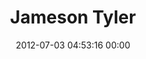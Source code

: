 ---
title: "Jameson Tyler"
date: 2012-07-03 04:53:16 00:00
permalink: /akyndofgreanishlite
twitter: ""
likes: [1019]
id: 1139
gravatar: "http://www.gravatar.com/avatar/e261ca12eae55f4381ba0ac1f7421976"
---